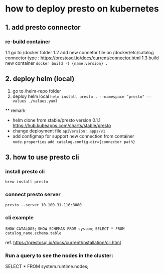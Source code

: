 # how to deploy presto on kubernetes

## 1. add presto connector
### re-build container
1.1 go to /docker folder
1.2 add new connetor file on /docker/etc/catalog
connector type : https://prestosql.io/docs/current/connector.html
1.3 build new container
`docker build -t {name:version} .`

## 2. deploy helm (local)
1. go to /helm-repo folder
2. deploy helm local
`helm install presto . --namespace "presto" --values ./values.yaml`

** remark
 - helm clone from stable/presto version 0.1.1
https://hub.kubeapps.com/charts/stable/presto
 - change deployment file `apiVersion: apps/v1`
 - add configmap for support new connection from container
    `node.properties`
    `add catalog.config-dir={connector path}`


## 3. how to use presto cli 
### install presto cli
`brew install presto`

### connect presto server
`presto --server 10.100.31.116:8080`

### cli example
`SHOW CATALOGS;`
`SHOW SCHEMAS FROM system;`
`SELECT * FROM catalog_name.schema.table`

ref. https://prestosql.io/docs/current/installation/cli.html

### Run a query to see the nodes in the cluster:
SELECT * FROM system.runtime.nodes;

